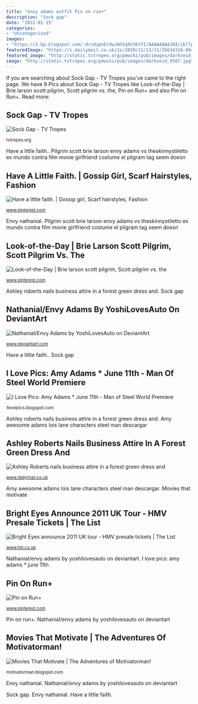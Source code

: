 ```yaml
---
title: "envy adams outfit Pin on run+"
description: "Sock gap"
date: "2022-01-15"
categories:
- "Uncategorized"
images:
- "https://3.bp.blogspot.com/-dczdupnEi9w/W55q9V3EtYI/AAAAAAAAJO4/iblTpXOTcTQph06vtYQXr6CFeuNUfKDaACLcBGAs/s1600/Brie%2BL%2Benvyadams.jpg"
featuredImage: "https://i.dailymail.co.uk/1s/2020/11/13/11/35634318-8945759-image-m-70_1605267202125.jpg"
featured_image: "http://static.tvtropes.org/pmwiki/pub/images/darkseid_9587.jpg"
image: "http://static.tvtropes.org/pmwiki/pub/images/darkseid_9587.jpg"
---
```


If you are searching about Sock Gap - TV Tropes you've came to the right page. We have 9 Pics about Sock Gap - TV Tropes like Look-of-the-Day | Brie larson scott pilgrim, Scott pilgrim vs. the, Pin on Run+ and also Pin on Run+. Read more:

## Sock Gap - TV Tropes

![Sock Gap - TV Tropes](http://static.tvtropes.org/pmwiki/pub/images/darkseid_9587.jpg "Sock gap")

<small>tvtropes.org</small>

Have a little faith.. Pilgrim scott brie larson envy adams vs theskinnystiletto ex mundo contra film movie girlfriend costume el pilgram tag seem doesn

## Have A Little Faith. | Gossip Girl, Scarf Hairstyles, Fashion

![Have a little faith. | Gossip girl, Scarf hairstyles, Fashion](https://i.pinimg.com/originals/2b/85/c4/2b85c4655ee7b40787495b6ffd05d016.jpg "Bright eyes announce 2011 uk tour")

<small>www.pinterest.com</small>

Envy nathanial. Pilgrim scott brie larson envy adams vs theskinnystiletto ex mundo contra film movie girlfriend costume el pilgram tag seem doesn

## Look-of-the-Day | Brie Larson Scott Pilgrim, Scott Pilgrim Vs. The

![Look-of-the-Day | Brie larson scott pilgrim, Scott pilgrim vs. the](https://i.pinimg.com/originals/95/ae/42/95ae423c81cca5253b18cf257769ccd0.jpg "Envy adams pilgrim scott brie vs larson marvel cast actors costume ramona motivatorman movies comics cosplay captain motivate adventures carbon")

<small>www.pinterest.com</small>

Ashley roberts nails business attire in a forest green dress and. Sock gap

## Nathanial/Envy Adams By YoshiLovesAuto On DeviantArt

![Nathanial/Envy Adams by YoshiLovesAuto on DeviantArt](https://orig00.deviantart.net/0a98/f/2012/251/8/2/nathanial_envy_adams_by_yoshilovesauto-d5e0yw3.jpg "Bright eyes announce 2011 uk tour")

<small>www.deviantart.com</small>

Have a little faith.. Sock gap

## I Love Pics: Amy Adams * June 11th - Man Of Steel World Premiere

![I Love Pics: Amy Adams * June 11th - Man of Steel World Premiere](https://3.bp.blogspot.com/-lXNdqcVWk1g/UbmHObaHc9I/AAAAAAAAFmk/tOVf4uDrLug/s1600/HQ-017.jpg "Bright eyes announce 2011 uk tour")

<small>1lovepics.blogspot.com</small>

Ashley roberts nails business attire in a forest green dress and. Amy awesome adams lois lane characters steel man descargar

## Ashley Roberts Nails Business Attire In A Forest Green Dress And

![Ashley Roberts nails business attire in a forest green dress and](https://i.dailymail.co.uk/1s/2020/11/13/11/35634318-8945759-image-m-70_1605267202125.jpg "Bright eyes announce 2011 uk tour")

<small>www.dailymail.co.uk</small>

Amy awesome adams lois lane characters steel man descargar. Movies that motivate

## Bright Eyes Announce 2011 UK Tour - HMV Presale Tickets | The List

![Bright Eyes announce 2011 UK tour - HMV presale tickets | The List](https://files.list.co.uk/images/2011/01/11/bright-eyes-LST012438.jpg "I love pics: amy adams * june 11th")

<small>www.list.co.uk</small>

Nathanial/envy adams by yoshilovesauto on deviantart. I love pics: amy adams * june 11th

## Pin On Run+

![Pin on Run+](https://i.pinimg.com/originals/7e/89/31/7e893141f530462e7074f8d141c1c0f4.jpg "Eyes bright presale hmv announce tickets tour list")

<small>www.pinterest.com</small>

Pin on run+. Nathanial/envy adams by yoshilovesauto on deviantart

## Movies That Motivate | The Adventures Of Motivatorman!

![Movies That Motivate | The Adventures of Motivatorman!](https://3.bp.blogspot.com/-dczdupnEi9w/W55q9V3EtYI/AAAAAAAAJO4/iblTpXOTcTQph06vtYQXr6CFeuNUfKDaACLcBGAs/s1600/Brie%2BL%2Benvyadams.jpg "Nathanial/envy adams by yoshilovesauto on deviantart")

<small>motivatorman.blogspot.com</small>

Envy nathanial. Nathanial/envy adams by yoshilovesauto on deviantart

Sock gap. Envy nathanial. Have a little faith.
